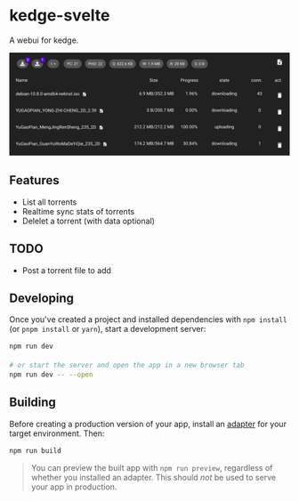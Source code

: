 # kedge-svelte

A webui for kedge.

![screen.png](static/screen-w39.png)

## Features

* List all torrents
* Realtime sync stats of torrents
* Delelet a torrent (with data optional)

## TODO

* Post a torrent file to add

## Developing

Once you've created a project and installed dependencies with `npm install` (or `pnpm install` or `yarn`), start a development server:

```bash
npm run dev

# or start the server and open the app in a new browser tab
npm run dev -- --open
```

## Building

Before creating a production version of your app, install an [adapter](https://kit.svelte.dev/docs#adapters) for your target environment. Then:

```bash
npm run build
```

> You can preview the built app with `npm run preview`, regardless of whether you installed an adapter. This should _not_ be used to serve your app in production.
